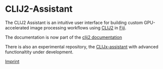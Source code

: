 # CLIJ2-Assistant
The CLIJ2 Assistant is an intuitive user interface for building custom GPU-accelerated image processing workflows using [CLIJ2](https://clij.github.io) in [Fiji](https://fiji.sc).

The documentation is now part of the [clij2 documentation](https://clij.github.io/)

There is also an experimental repository, the [CLIJx-assistant](https://clij.github.io/clijx-assistant) with advanced functionaltity under development.

[Imprint](https://clij.github.io/imprint)

